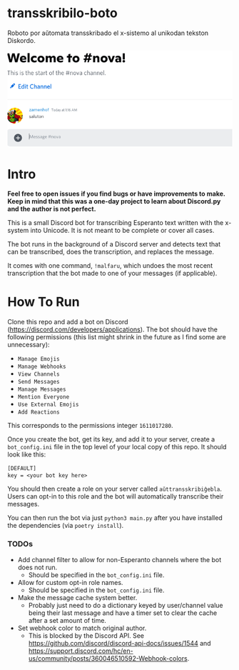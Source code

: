 # transskribilo-boto
Roboto por aŭtomata transskribado el x-sistemo al unikodan tekston  Diskordo.

![](bona.gif)

# Intro

__Feel free to open issues if you find bugs or have improvements to make. Keep in mind that this was a one-day project to learn about Discord.py and the author is not perfect.__

This is a small Discord bot for transcribing Esperanto text written with the x-system into Unicode. It is not meant to be complete or cover all cases.

The bot runs in the background of a Discord server and detects text that can be transcribed, does the transcription, and replaces the message.

It comes with one command, `!malfaru`, which undoes the most recent transcription that the bot made to one of your messages (if applicable).

# How To Run

Clone this repo and add a bot on Discord (https://discord.com/developers/applications). The bot should have the following permissions (this list might shrink in the future as I find some are unnecessary):
 - `Manage Emojis`
 - `Manage Webhooks`
 - `View Channels`
 - `Send Messages`
 - `Manage Messages`
 - `Mention Everyone`
 - `Use External Emojis`
 - `Add Reactions`

This corresponds to the permissions integer `1611017280`.

Once you create the bot, get its key, and add it to your server, create a `bot_config.ini` file in the top level of your local copy of this repo. It should look like this:

```
[DEFAULT]
key = <your bot key here>
```

You should then create a role on your server called `aŭttransskribiĝebla`. Users can opt-in to this role and the bot will automatically transcribe their messages.

You can then run the bot via just `python3 main.py` after you have installed the dependencies (via `poetry install`).

### TODOs
 - Add channel filter to allow for non-Esperanto channels where the bot does not run.
    - Should be specified in the `bot_config.ini` file.
 - Allow for custom opt-in role names.
    - Should be specified in the `bot_config.ini` file.
 - Make the message cache system better.
    - Probably just need to do a dictionary keyed by user/channel value being their last message and have a timer set to clear the cache after a set amount of time.
 - Set webhook color to match original author.
   - This is blocked by the Discord API. See https://github.com/discord/discord-api-docs/issues/1544 and https://support.discord.com/hc/en-us/community/posts/360046510592-Webhook-colors.
